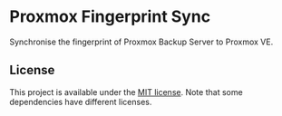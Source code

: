 # Proxmox Fingerprint Sync

Synchronise the fingerprint of Proxmox Backup Server to Proxmox VE.

## License

This project is available under the [MIT license](LICENSE.md). Note that some dependencies have different licenses.

